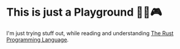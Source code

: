 # This is just a Playground 🧑‍💻🎮

I'm just trying stuff out, while reading and understanding [The Rust Programming Language](https://doc.rust-lang.org/stable/book/).
